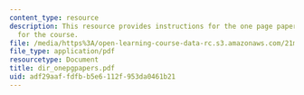 ```yaml
---
content_type: resource
description: This resource provides instructions for the one page papers to be done
  for the course.
file: /media/https%3A/open-learning-course-data-rc.s3.amazonaws.com/21m-710-script-analysis-fall-2005/adf29aaffdfbb5e6112f953da0461b21_dir_onepgpapers.pdf
file_type: application/pdf
resourcetype: Document
title: dir_onepgpapers.pdf
uid: adf29aaf-fdfb-b5e6-112f-953da0461b21
---
```

